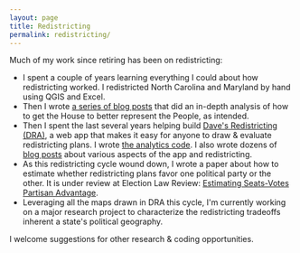 ```yaml
---
layout: page
title: Redistricting
permalink: redistricting/
---
```


Much of my work since retiring has been on redistricting:

* I spent a couple of years learning everything I could about how redistricting worked. I redistricted North Carolina and Maryland by hand using QGIS and Excel.
* Then I wrote [a series of blog posts](https://medium.com/redistricting-deep-dive) that did an in-depth analysis of how to get the House to better represent the People, as intended.
* Then I spent the last several years helping build [Dave's Redistricting (DRA)](https://davesredistricting.org/), a web app that makes it easy for anyone to draw & evaluate redistricting plans. I wrote [the analytics code](https://github.com/dra2020/dra-analytics). I also wrote dozens of [blog posts](https://medium.com/dra-2020) about various aspects of the app and redistricting.
* As this redistricting cycle wound down, I wrote a paper about how to estimate whether redistricting plans favor one political party or the other. It is under review at Election Law Review: [Estimating Seats-Votes Partisan Advantage](https://papers.ssrn.com/sol3/papers.cfm?abstract_id=3996574).
* Leveraging all the maps drawn in DRA this cycle, I'm currently working on a major research project to characterize the redistricting tradeoffs inherent a state's political geography.

I welcome suggestions for other research & coding opportunities.
